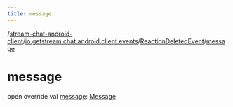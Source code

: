 ```yaml
---
title: message
---
```

/[stream-chat-android-client](../../index.md)/[io.getstream.chat.android.client.events](../index.md)/[ReactionDeletedEvent](index.md)/[message](message.md)  
  
  
  
# message  
open override val [message](message.md): [Message](../../io.getstream.chat.android.client.models/Message/index.md)
